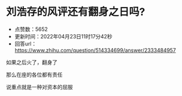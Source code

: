 # 刘浩存的风评还有翻身之日吗?
- 点赞数：5652
- 更新时间：2022年04月23日11时17分42秒
- 回答url：https://www.zhihu.com/question/514334699/answer/2333484957
<body>
 <p data-pid="yZXMkTnO">如果之后火了，翻身了</p>
 <p data-pid="hW9m3iPQ">那么在座的各位都有责任</p>
 <p data-pid="IEm09UEA">说重点就是一种对资本的屈服</p>
</body>
